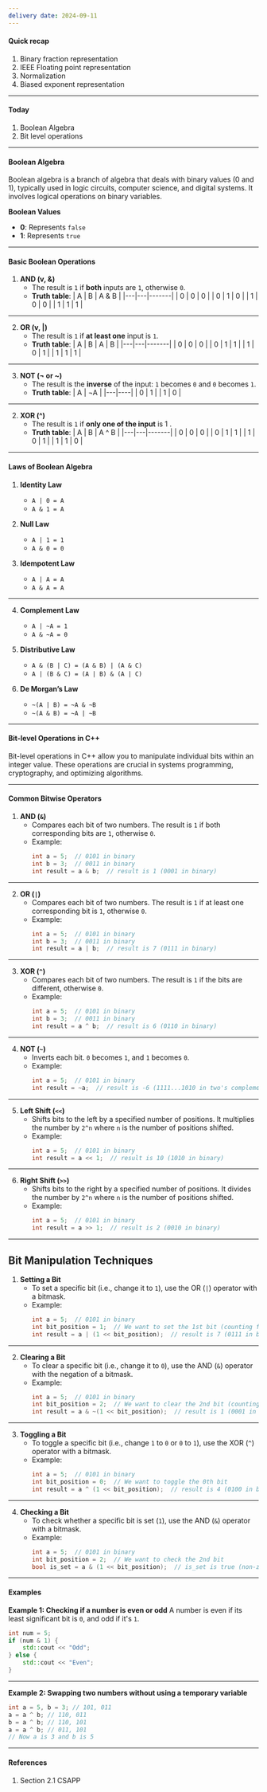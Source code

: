 ```yaml
---
delivery date: 2024-09-11
---
```

#### Quick recap
1. Binary fraction representation
2. IEEE Floating point representation
3. Normalization
4. Biased exponent representation
---
#### Today
1. Boolean Algebra
2. Bit level operations
---
#### Boolean Algebra
Boolean algebra is a branch of algebra that deals with binary values (0 and 1), typically used in logic circuits, computer science, and digital systems. It involves logical operations on binary variables.

**Boolean Values**
- **0**: Represents `false`
- **1**: Represents `true`
---
#### Basic Boolean Operations

1. **AND (v,  &)**
   - The result is `1` if **both** inputs are `1`, otherwise `0`.
   - **Truth table**:
     | A | B | A & B |
     |---|---|-------|
     | 0 | 0 |   0   |
     | 0 | 1 |   0   |
     | 1 | 0 |   0   |
     | 1 | 1 |   1   |
---

2. **OR (v, |)**
   - The result is `1` if **at least one** input is `1`.
   - **Truth table**:
     | A | B | A \| B |
     |---|---|-------|
     | 0 | 0 |   0   |
     | 0 | 1 |   1   |
     | 1 | 0 |   1   |
     | 1 | 1 |   1   |
---
3. **NOT (¬ or ~)**
   - The result is the **inverse** of the input: `1` becomes `0` and `0` becomes `1`.
   - **Truth table**:
     | A | ¬A |
     |---|----|
     | 0 |  1 |
     | 1 |  0 |
---
2. **XOR (^)**
   - The result is `1` if **only one of the input** is 1 .
   - **Truth table**:
     | A | B | A ^ B |
     |---|---|-------|
     | 0 | 0 |   0   |
     | 0 | 1 |   1   |
     | 1 | 0 |   1   |
     | 1 | 1 |   0   |
---
#### Laws of Boolean Algebra

1. **Identity Law**
   - `A | 0 = A`
   - `A & 1 = A`

2. **Null Law**
   - `A | 1 = 1`
   - `A & 0 = 0`

3. **Idempotent Law**
   - `A | A = A`
   - `A & A = A`
---
4. **Complement Law**
   - `A | ~A = 1`
   - `A & ~A = 0`

5. **Distributive Law**
   - `A & (B | C) = (A & B) | (A & C)`
   - `A | (B & C) = (A | B) & (A | C)`

6. **De Morgan’s Law**
   - `~(A | B) = ~A & ~B`
   - `~(A & B) = ~A | ~B`
---
#### Bit-level Operations in C++

Bit-level operations in C++ allow you to manipulate individual bits within an integer value. These operations are crucial in systems programming, cryptography, and optimizing algorithms.

---
#### Common Bitwise Operators
1. **AND (`&`)**
   - Compares each bit of two numbers. The result is `1` if both corresponding bits are `1`, otherwise `0`.
   - Example:
     ```cpp
     int a = 5;  // 0101 in binary
     int b = 3;  // 0011 in binary
     int result = a & b;  // result is 1 (0001 in binary)
     ```
---
2. **OR (`|`)**
   - Compares each bit of two numbers. The result is `1` if at least one corresponding bit is `1`, otherwise `0`.
   - Example:
     ```cpp
     int a = 5;  // 0101 in binary
     int b = 3;  // 0011 in binary
     int result = a | b;  // result is 7 (0111 in binary)
     ```
---
3. **XOR (`^`)**
   - Compares each bit of two numbers. The result is `1` if the bits are different, otherwise `0`.
   - Example:
     ```cpp
     int a = 5;  // 0101 in binary
     int b = 3;  // 0011 in binary
     int result = a ^ b;  // result is 6 (0110 in binary)
     ```
---

4. **NOT (`~`)**
   - Inverts each bit. `0` becomes `1`, and `1` becomes `0`.
   - Example:
     ```cpp
     int a = 5;  // 0101 in binary
     int result = ~a;  // result is -6 (1111...1010 in two's complement representation)
     ```
---
5. **Left Shift (`<<`)**
   - Shifts bits to the left by a specified number of positions. It multiplies the number by `2^n` where `n` is the number of positions shifted.
   - Example:
     ```cpp
     int a = 5;  // 0101 in binary
     int result = a << 1;  // result is 10 (1010 in binary)
     ```
---
6. **Right Shift (`>>`)**
   - Shifts bits to the right by a specified number of positions. It divides the number by `2^n` where `n` is the number of positions shifted.
   - Example:
     ```cpp
     int a = 5;  // 0101 in binary
     int result = a >> 1;  // result is 2 (0010 in binary)
     ```
---
## Bit Manipulation Techniques

1. **Setting a Bit**
   - To set a specific bit (i.e., change it to `1`), use the OR (`|`) operator with a bitmask.
   - Example:
     ```cpp
     int a = 5;  // 0101 in binary
     int bit_position = 1;  // We want to set the 1st bit (counting from 0)
     int result = a | (1 << bit_position);  // result is 7 (0111 in binary)
     ```
---
2. **Clearing a Bit**
   - To clear a specific bit (i.e., change it to `0`), use the AND (`&`) operator with the negation of a bitmask.
   - Example:
     ```cpp
     int a = 5;  // 0101 in binary
     int bit_position = 2;  // We want to clear the 2nd bit (counting from 0)
     int result = a & ~(1 << bit_position);  // result is 1 (0001 in binary)
     ```
---
3. **Toggling a Bit**
   - To toggle a specific bit (i.e., change `1` to `0` or `0` to `1`), use the XOR (`^`) operator with a bitmask.
   - Example:
     ```cpp
     int a = 5;  // 0101 in binary
     int bit_position = 0;  // We want to toggle the 0th bit
     int result = a ^ (1 << bit_position);  // result is 4 (0100 in binary)
     ```
---
4. **Checking a Bit**
   - To check whether a specific bit is set (`1`), use the AND (`&`) operator with a bitmask.
   - Example:
     ```cpp
     int a = 5;  // 0101 in binary
     int bit_position = 2;  // We want to check the 2nd bit
     bool is_set = a & (1 << bit_position);  // is_set is true (non-zero) if the 2nd bit is 1
     ```
---
#### Examples

**Example 1: Checking if a number is even or odd**
A number is even if its least significant bit is `0`, and odd if it's `1`.
```cpp
int num = 5;
if (num & 1) {
    std::cout << "Odd";
} else {
    std::cout << "Even";
}
```

---
**Example 2: Swapping two numbers without using a temporary variable**

```cpp
int a = 5, b = 3; // 101, 011 
a = a ^ b; // 110, 011
b = a ^ b; // 110, 101
a = a ^ b; // 011, 101
// Now a is 3 and b is 5

```
---
#### References
1. Section 2.1 CSAPP
